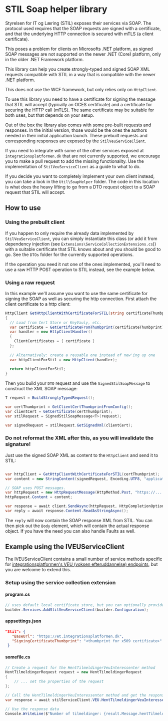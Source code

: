 # STIL Soap helper library
Styrelsen for IT og Læring (STIL) exposes their services via SOAP.
The protocol used requires that the SOAP requests are signed with a certificate,
and that the underlying HTTP connection is secured with mTLS (a client certificate).

This poses a problem for clients on Microsofts .NET platform, as signed SOAP messages
are not supported on the newer .NET (Core) platform, only in the older .NET Framework
platform.

This library can help you create strongly-typed and signed SOAP XML requests
compatible with STIL in a way that is compatible with the newer .NET platform.

This does not use the WCF framework, but only relies only on ``HttpClient``.

To use this library you need to have a certificate for signing the message
that STIL will accept (typically an OCES certificate) and a certificate for
securing the HTTP call (mTLS). The same certificate may be suitable for
both uses, but that depends on your setup.

Out of the box the library also comes with some pre-built requests and
responses. In the initial version, those would be the ones the authors needed
in their initial application launch. These prebuilt requests and corresponding
responses are exposed by the ``StilVeuServiceClient``.

If you need to integrate with some of the other services exposed at
``integrationsplatformen.dk`` that are not currently supported, we encourage
you to make a pull request to add the missing functionality. Use the
implementation of ``StilVeuServiceClient`` as a guide to what to do.

If you decide you want to completely implement your own client instead, you
can take a look in the ``Util\SoapHelper`` folder. The code in this location
is what does the heavy lifting to go from a DTO request object to a SOAP
request that STIL will accept.

## How to use
### Using the prebuilt client
If you happen to only require the already data implemented by
``StilVeuServiceClient``, you can simply instantiate this class (or add it
from dependency injection (see ``Extensions\ServiceCollectionExtensions.cs``))
with a suitable certificate that STIL knows about and you should be good to
go. See the ``DTOs`` folder for the currently supported operations.

If the operation you need it not one of the ones implemented, you'll need
to use a raw HTTP POST operation to STIL instead, see the example below.

### Using a raw request
In this example we'll assume you want to use the same certificate for signing the SOAP
as well as securing the http connection. First attach  the client certificate to a
http client:
```csharp
HttpClient GetHttpClientWithCertificateForSTIL(string certificateThumbprint)
{
  // Load from Cert Store or KeyVauly, etc.
  var certificate = GetCertificateFromThumbprint(certificateThumbprint);
  var handler = new HttpClientHandler()
  {
    ClientCertificates = { certificate }
  };
  
  // Alternatively: create a reusable one instead of new'ing up one
  var httpClientForStil = new HttpClient(handler);
  
  return httpClientForStil;
}
```

Then you build your `DTO` request and use the `SignedStilSoapMessage` to construct the
XML SOAP message:

```csharp
T request = BuildStronglyTypedRequest();

var certThumbprint = GetClientCertThumbprintFromConfig();
var clientCert = GetCertificate(certThumbprint);
var stilRequest = SignedStilSoapMessage<T>(request);

var signedRequest = stilRequest.GetSignedXml(clientCert);
```

### **Do not reformat the XML after this, as you will invalidate the signature!** 

Just use the signed SOAP XML as content to the `HttpClient` and send it to STIL:

```csharp

var httpClient = GetHttpClientWithCertificateForSTIL(certThumbprint);
var content = new StringContent(signedRequest, Encoding.UTF8, "application/soap+xml");

// SOAP uses POST messages. 
var httpRequest = new HttpRequestMessage(HttpMethod.Post, "https://....");
httpRequest.Content = content;

var response = await client.SendAsync(httpRequest, HttpCompletionOption.ResponseHeadersRead);
var reply = await response.Content.ReadAsStringAsync();
```

The `reply` will now contain the SOAP response XML from STIL. You can then pick out
the `Body` element, which will contain the actual response object. If you have the need
you can also handle Faults as well.

## Example using the IVEUServiceClient
The IVEUServiceClient contains a small number of service methods specific for [integrationsplatformen's VEU (voksen efteruddannelse) endpoints](https://viden.stil.dk/display/OFFintegrationsplatformen/Service), but you are welcome to extend this.

### Setup using the service collection extension
#### program.cs
```csharp
// uses default local certificate store, but you can optionally provide your own certificate handler
builder.Services.AddStilVeuServiceClient(builder.Configuration);
```

 #### appsettings.json
 ```json
 "Stil": {
    "BaseUrl": "https://et.integrationsplatformen.dk",
    "SigningCertificateThumbprint": "<thumbprint for x509 certificate>"
  }
```

#### somefile.cs
```csharp
// Create a request for the HentTilmeldingerVeuInteressenter method
HentTilmeldingerRequest request = new HentTilmeldingerRequest
{
    // ... set the properties of the request
};

// Call the HentTilmeldingerVeuInteressenter method and get the response
var response = await stilServiceClient.VEU.HentTilmeldingerVeuInteressenter(request);

// Use the response data
Console.WriteLine($"Number of tilmeldinger: {result.Message.hentTilmeldingerResponse.Resultat.Resultat.PersonListe.Length}");
```
